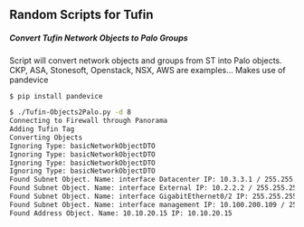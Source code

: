 ## Random Scripts for Tufin

##### Convert Tufin Network Objects to Palo Groups
Script will convert network objects and groups from ST into Palo objects. CKP, ASA, Stonesoft, Openstack, NSX, AWS are examples...
Makes use of pandevice
```
$ pip install pandevice
```

```bash
$ ./Tufin-Objects2Palo.py -d 8
Connecting to Firewall through Panorama
Adding Tufin Tag
Converting Objects
Ignoring Type: basicNetworkObjectDTO
Ignoring Type: basicNetworkObjectDTO
Ignoring Type: basicNetworkObjectDTO
Ignoring Type: basicNetworkObjectDTO
Found Subnet Object. Name: interface Datacenter IP: 10.3.3.1 / 255.255.255.255
Found Subnet Object. Name: interface External IP: 10.2.2.2 / 255.255.255.255
Found Subnet Object. Name: interface GigabitEthernet0/2 IP: 255.255.255.255 / 255.255.255.255
Found Subnet Object. Name: interface management IP: 10.100.200.109 / 255.255.255.255
Found Address Object. Name: 10.10.20.15 IP: 10.10.20.15
```